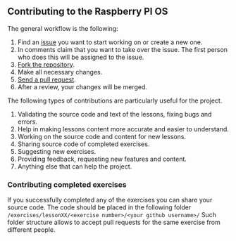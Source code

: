 ## Contributing to the Raspberry PI OS

The general workflow is the following:

1. Find an [issue](https://github.com/s-matyukevich/raspberry-pi-os/issues) you want to start working on or create a new one.
1. In comments claim that you want to take over the issue. The first person who does this will be assigned to the issue.
1. [Fork the repository](https://help.github.com/articles/fork-a-repo/).
1. Make all necessary changes.
1. [Send a pull request](https://help.github.com/articles/about-pull-requests/). 
1. After a review, your changes will be merged.

The following types of contributions are particularly useful for the project.

1. Validating the source code and text of the lessons, fixing bugs and errors.
1. Help in making lessons content more accurate and easier to understand.
1. Working on the source code and content for new lessons.
1. Sharing source code of completed exercises.
1. Suggesting new exercises.
1. Providing feedback, requesting new features and content.
1. Anything else that can help the project.

### Contributing completed exercises

If you successfully completed any of the exercises you can share your source code. The code should be placed in the following folder `/exercises/lessonXX/<exercise number>/<your github username>/` Such folder structure allows to accept pull requests for the same exercise from different people.

